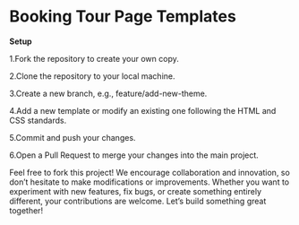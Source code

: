 # Booking Tour Page Templates

**Setup**

1.Fork the repository to create your own copy.

2.Clone the repository to your local machine.

3.Create a new branch, e.g., feature/add-new-theme.

4.Add a new template or modify an existing one following the HTML and CSS standards.

5.Commit and push your changes.

6.Open a Pull Request to merge your changes into the main project.


Feel free to fork this project! We encourage collaboration and innovation, so don’t hesitate to make modifications or improvements. Whether you want to experiment with new features, fix bugs, or create something entirely different, your contributions are welcome. Let’s build something great together!

